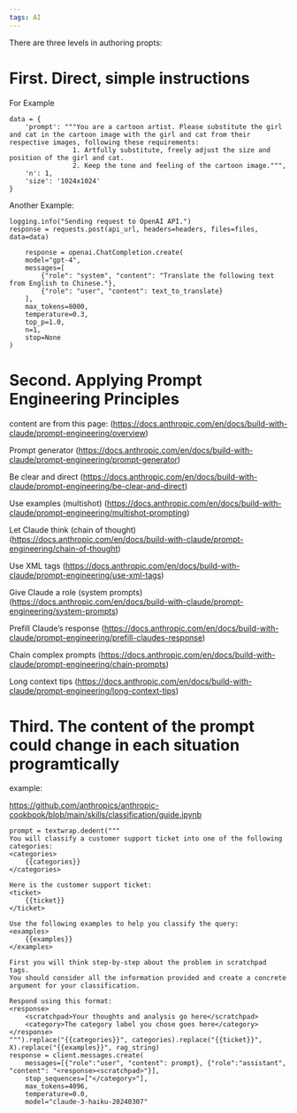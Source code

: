 ```yaml
---
tags: AI
---
```


There are three levels in authoring propts:

# First.  Direct, simple instructions 
For Example    

    data = {
        'prompt': """You are a cartoon artist. Please substitute the girl and cat in the cartoon image with the girl and cat from their respective images, following these requirements:
                    1. Artfully substitute, freely adjust the size and position of the girl and cat.
                    2. Keep the tone and feeling of the cartoon image.""",
        'n': 1,
        'size': '1024x1024'
    }

Another Example:
    
    logging.info("Sending request to OpenAI API.")
    response = requests.post(api_url, headers=headers, files=files, data=data)
       
        response = openai.ChatCompletion.create(
        model="gpt-4",
        messages=[
            {"role": "system", "content": "Translate the following text from English to Chinese."},
            {"role": "user", "content": text_to_translate}
        ],
        max_tokens=8000,
        temperature=0.3,
        top_p=1.0,
        n=1,
        stop=None
    )  




# Second. Applying Prompt Engineering Principles

content are from this page:
(https://docs.anthropic.com/en/docs/build-with-claude/prompt-engineering/overview)



Prompt generator (https://docs.anthropic.com/en/docs/build-with-claude/prompt-engineering/prompt-generator)

Be clear and direct (https://docs.anthropic.com/en/docs/build-with-claude/prompt-engineering/be-clear-and-direct)

Use examples (multishot) (https://docs.anthropic.com/en/docs/build-with-claude/prompt-engineering/multishot-prompting)

Let Claude think (chain of thought) (https://docs.anthropic.com/en/docs/build-with-claude/prompt-engineering/chain-of-thought)

Use XML tags (https://docs.anthropic.com/en/docs/build-with-claude/prompt-engineering/use-xml-tags)

Give Claude a role (system prompts) (https://docs.anthropic.com/en/docs/build-with-claude/prompt-engineering/system-prompts)

Prefill Claude’s response (https://docs.anthropic.com/en/docs/build-with-claude/prompt-engineering/prefill-claudes-response)

Chain complex prompts (https://docs.anthropic.com/en/docs/build-with-claude/prompt-engineering/chain-prompts)

Long context tips (https://docs.anthropic.com/en/docs/build-with-claude/prompt-engineering/long-context-tips)

        

# Third. The content of the prompt could change in each situation programtically

 example: 
 
https://github.com/anthropics/anthropic-cookbook/blob/main/skills/classification/guide.ipynb


    prompt = textwrap.dedent("""
    You will classify a customer support ticket into one of the following categories:
    <categories>
        {{categories}}
    </categories>

    Here is the customer support ticket:
    <ticket>
        {{ticket}}
    </ticket>

    Use the following examples to help you classify the query:
    <examples>
        {{examples}}
    </examples>

    First you will think step-by-step about the problem in scratchpad tags.
    You should consider all the information provided and create a concrete argument for your classification.
    
    Respond using this format:
    <response>
        <scratchpad>Your thoughts and analysis go here</scratchpad>
        <category>The category label you chose goes here</category>
    </response>
    """).replace("{{categories}}", categories).replace("{{ticket}}", X).replace("{{examples}}", rag_string)
    response = client.messages.create( 
        messages=[{"role":"user", "content": prompt}, {"role":"assistant", "content": "<response><scratchpad>"}],
        stop_sequences=["</category>"], 
        max_tokens=4096, 
        temperature=0.0,
        model="claude-3-haiku-20240307"
